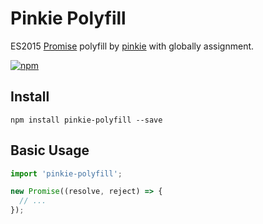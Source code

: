 # Pinkie Polyfill

ES2015 [Promise](https://developer.mozilla.org/en/docs/Web/JavaScript/Reference/Global_Objects/Promise) polyfill by [pinkie](https://github.com/floatdrop/pinkie) with globally assignment.

[![npm](https://nodei.co/npm/pinkie-polyfill.png?downloads=true&stars=true)](https://www.npmjs.com/package/pinkie-polyfill)

## Install

```
npm install pinkie-polyfill --save
```

## Basic Usage

```js
import 'pinkie-polyfill';

new Promise((resolve, reject) => {
  // ...
});
```

